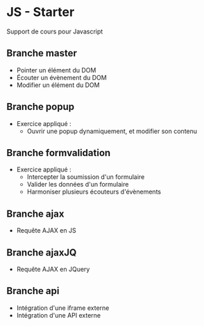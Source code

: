 # JS - Starter  
Support de cours pour Javascript

## Branche master  
* Pointer un élément du DOM
* Écouter un évènement du DOM
* Modifier un élément du DOM

## Branche popup
* Exercice appliqué : 
    * Ouvrir une popup dynamiquement, et modifier son contenu

## Branche formvalidation
* Exercice appliqué : 
    * Intercepter la soumission d'un formulaire
    * Valider les données d'un formulaire
    * Harmoniser plusieurs écouteurs d'évènements

## Branche ajax
* Requête AJAX en JS

## Branche ajaxJQ
* Requête AJAX en JQuery

## Branche api
* Intégration d'une iframe externe
* Intégration d'une API externe
